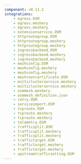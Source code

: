 ```yaml
---
component: v0.11.2
integrations:
    - egress.OSM
    - egress.meshery
    - egress.meshery
    - extensionservice.OSM
    - httproutegroup.OSM
    - httproutegroup.meshery
    - httproutegroup.meshery
    - ingressbackend.OSM
    - ingressbackend.meshery
    - ingressbackend.meshery
    - meshconfig.OSM
    - meshconfig.meshery
    - meshconfig.meshery
    - meshrootcertificate.OSM
    - multiclusterservice.meshery
    - multiclusterservice.meshery
    - osmmesh.meshery
    - osmmesh_definition.json
    - retry.OSM
    - serviceimport.OSM
    - tcproute.OSM
    - tcproute.meshery
    - tcproute.meshery
    - telemetry.OSM
    - trafficsplit.OSM
    - trafficsplit.meshery
    - trafficsplit.meshery
    - traffictarget.OSM
    - traffictarget.meshery
    - traffictarget.meshery
    - upstreamtrafficsetting.OSM
---
```

